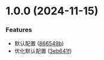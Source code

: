 # 1.0.0 (2024-11-15)


### Features

* 默认配置 ([866549b](https://github.com/c-eqian/eslint-config/commit/866549b19cd77d660000e493ae5fdfaf6aaace20))
* 优化默认配置 ([3eb641f](https://github.com/c-eqian/eslint-config/commit/3eb641f27d168b0dd73a9bb06e423ead0ffca95d))





